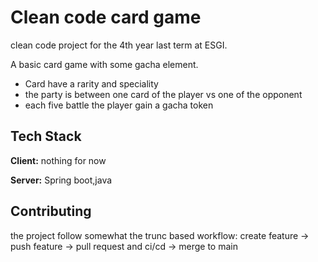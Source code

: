 
# Clean code card game

clean code project for the 4th year last term at ESGI.

A basic card game  with some gacha element.

- Card have a rarity and speciality
-  the party is between one card of the player vs one of the opponent
-  each five battle the player  gain a gacha token


## Tech Stack

**Client:** nothing for now

**Server:** Spring boot,java


## Contributing

the project follow somewhat the trunc based workflow:
create feature -> push feature -> pull request and ci/cd -> merge to main
